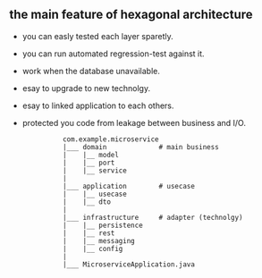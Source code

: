 
## the main feature of hexagonal architecture

- you can easly tested each layer sparetly.
- you can run automated regression-test against it.
- work when the database unavailable.
- esay to upgrade to new technolgy.
- esay to linked application to each others.
- protected you code from leakage between business and I/O.


				com.example.microservice
				|___ domain				# main business
				|    |__ model
				|	 |__ port
				|	 |__ service
				|
				|___ application		# usecase
				|    |__ usecase
				|	 |__ dto
				|	 
				|___ infrastructure		# adapter (technolgy)
				|	 |__ persistence
				|    |__ rest 
				|    |__ messaging
				|    |__ config
				|
				|___ MicroserviceApplication.java
				























